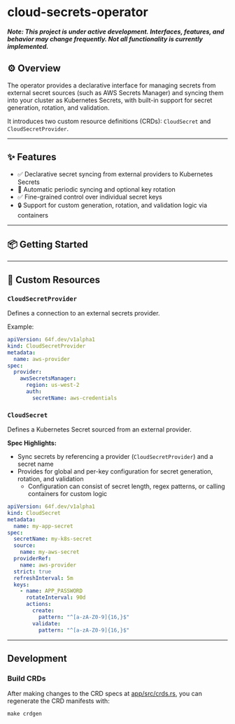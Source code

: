# cloud-secrets-operator

**_Note: This project is under active development. Interfaces, features, and behavior may change frequently. Not all functionality is currently implemented._**

## ⚙️ Overview

The operator provides a declarative interface for managing secrets from external secret sources (such as AWS Secrets Manager) and syncing them into your cluster as Kubernetes Secrets, with built-in support for secret generation, rotation, and validation.

It introduces two custom resource definitions (CRDs): `CloudSecret` and `CloudSecretProvider`.

---

## ✨ Features

- ✅ Declarative secret syncing from external providers to Kubernetes Secrets
- 🔄 Automatic periodic syncing and optional key rotation
- ✅ Fine-grained control over individual secret keys
- 🔒 Support for custom generation, rotation, and validation logic via containers

---

## 📦 Getting Started

---

## 🧩 Custom Resources

### `CloudSecretProvider`

Defines a connection to an external secrets provider.

Example:
```yaml
apiVersion: 64f.dev/v1alpha1
kind: CloudSecretProvider
metadata:
  name: aws-provider
spec:
  provider:
    awsSecretsManager:
      region: us-west-2
      auth:
        secretName: aws-credentials
```

### `CloudSecret`

Defines a Kubernetes Secret sourced from an external provider.

**Spec Highlights:**
- Sync secrets by referencing a provider (`CloudSecretProvider`) and a secret name
- Provides for global and per-key configuration for secret generation, rotation, and validation
  - Configuration can consist of secret length, regex patterns, or calling containers for custom logic

```yaml
apiVersion: 64f.dev/v1alpha1
kind: CloudSecret
metadata:
  name: my-app-secret
spec:
  secretName: my-k8s-secret
  source:
    name: my-aws-secret
  providerRef:
    name: aws-provider
  strict: true
  refreshInterval: 5m
  keys:
    - name: APP_PASSWORD
      rotateInterval: 90d
      actions:
        create:
          pattern: "^[a-zA-Z0-9]{16,}$"
        validate:
          pattern: "^[a-zA-Z0-9]{16,}$"
```

---

## Development

### Build CRDs

After making changes to the CRD specs at [app/src/crds.rs](app/src/crds.rs), you can regenerate the CRD manifests with:

```shell
make crdgen
```
